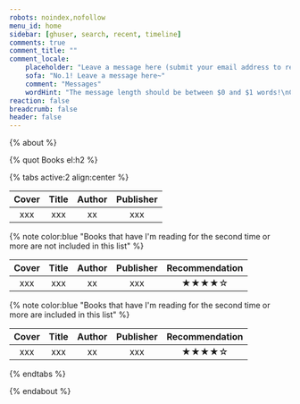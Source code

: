 ```yaml
---
robots: noindex,nofollow
menu_id: home
sidebar: [ghuser, search, recent, timeline]
comments: true
comment_title: ""
comment_locale:
    placeholder: "Leave a message here (submit your email address to receive email notifications when someone replies)"
    sofa: "No.1! Leave a message here~"
    comment: "Messages"
    wordHint: "The message length should be between $0 and $1 words!\nCurrent number of words: $2"
reaction: false
breadcrumb: false
header: false
---
```


{% about %}

{% quot Books el:h2 %}

{% tabs active:2 align:center %}

<!-- tab Wish -->

| Cover | Title | Author | Publisher |
|:-----:|:-----:|:------:|:---------:|
|  xxx  |  xxx  |   xx   |    xxx    |

<!-- tab Reading -->

{% note color:blue "Books that have I'm reading for the second time or more are not included in this list" %}

| Cover | Title | Author | Publisher | Recommendation |
|:-----:|:-----:|:------:|:---------:|:--------------:|
|  xxx  |  xxx  |   xx   |    xxx    |     ★★★★☆     |

<!-- tab Read -->

{% note color:blue "Books that have I'm reading for the second time or more are included in this list" %}

| Cover | Title | Author | Publisher | Recommendation |
|:-----:|:-----:|:------:|:---------:|:--------------:|
|  xxx  |  xxx  |   xx   |    xxx    |     ★★★★☆     |

{% endtabs %}

{% endabout %}
